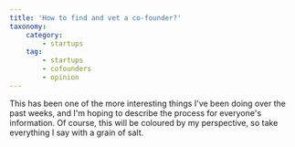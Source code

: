 ```yaml
---
title: 'How to find and vet a co-founder?'
taxonomy:
    category:
        - startups
    tag:
        - startups
        - cofounders
        - opinion
---
```


This has been one of the more interesting things I've been doing over the past weeks, and I'm hoping to describe the process for everyone's information. Of course, this will be coloured by my perspective, so take everything I say with a grain of salt.

